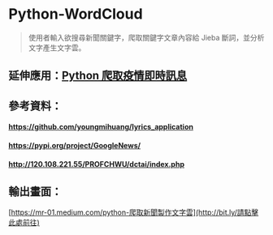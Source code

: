 # Python-WordCloud
 >使用者輸入欲搜尋新聞關鍵字，爬取關鍵字文章內容給 Jieba 斷詞，並分析文字產生文字雲。
 
## 延伸應用：[Python 爬取疫情即時訊息](https://index.coderbridge.io/2021/05/15/Python-%E7%88%AC%E8%9F%B2%E7%96%AB%E6%83%85%E5%8D%B3%E6%99%82%E8%A8%8A%E6%81%AF-%E6%96%B7%E8%A9%9E%E5%88%86%E6%9E%90-%E6%96%87%E5%AD%97%E9%9B%B2/)

## 參考資料：
 
#### https://github.com/youngmihuang/lyrics_application
#### https://pypi.org/project/GoogleNews/
#### http://120.108.221.55/PROFCHWU/dctai/index.php


## 輸出畫面：

[https://mr-01.medium.com/python-爬取新聞製作文字雲](http://bit.ly/請點擊此處前往)
